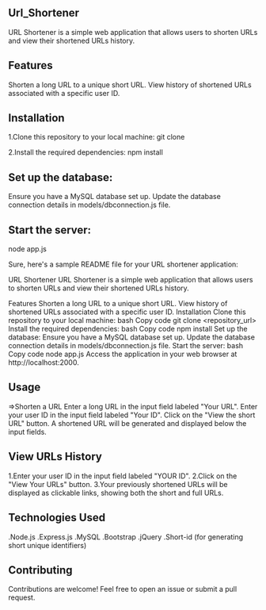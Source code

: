 ﻿## Url_Shortener
 URL Shortener is a simple web application that allows users to shorten URLs and view their shortened URLs history.
## Features
 Shorten a long URL to a unique short URL.
View history of shortened URLs associated with a specific user ID.
## Installation
1.Clone this repository to your local machine:
git clone 

2.Install the required dependencies:
npm install

## Set up the database:
Ensure you have a MySQL database set up.
Update the database connection details in models/dbconnection.js file.
## Start the server:
node app.js


Sure, here's a sample README file for your URL shortener application:

URL Shortener
URL Shortener is a simple web application that allows users to shorten URLs and view their shortened URLs history.

Features
Shorten a long URL to a unique short URL.
View history of shortened URLs associated with a specific user ID.
Installation
Clone this repository to your local machine:
bash
Copy code
git clone <repository_url>
Install the required dependencies:
bash
Copy code
npm install
Set up the database:
Ensure you have a MySQL database set up.
Update the database connection details in models/dbconnection.js file.
Start the server:
bash
Copy code
node app.js
Access the application in your web browser at http://localhost:2000.
## Usage
=>Shorten a URL
Enter a long URL in the input field labeled "Your URL".
Enter your user ID in the input field labeled "Your ID".
Click on the "View the short URL" button.
A shortened URL will be generated and displayed below the input fields.

## View URLs History
1.Enter your user ID in the input field labeled "YOUR ID".
2.Click on the "View Your URLs" button.
3.Your previously shortened URLs will be displayed as clickable links, showing both the short and full URLs.

## Technologies Used
.Node.js
.Express.js
.MySQL
.Bootstrap
.jQuery
.Short-id (for generating short unique identifiers)

## Contributing
Contributions are welcome! Feel free to open an issue or submit a pull request.




 
